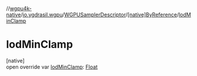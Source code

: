 //[wgpu4k-native](../../../../index.md)/[io.ygdrasil.wgpu](../../index.md)/[WGPUSamplerDescriptor](../index.md)/[[native]ByReference](index.md)/[lodMinClamp](lod-min-clamp.md)

# lodMinClamp

[native]\
open override var [lodMinClamp](lod-min-clamp.md): [Float](https://kotlinlang.org/api/core/kotlin-stdlib/kotlin/-float/index.html)
